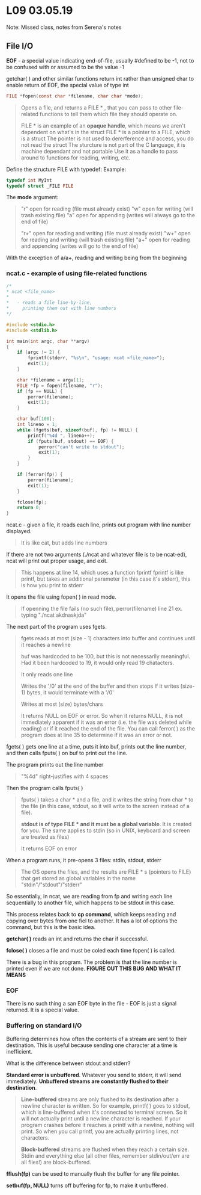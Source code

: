 # L09 03.05.19

Note: Missed class, notes from Serena's notes

## File I/O 

**EOF** - a special value indicating end-of-file, usually #defined to be -1, not to be confused with or assumed to be the value -1

getchar( ) and other similar functions return int rather than unsigned char to enable return of EOF, the special value of type int

```c
FILE *fopen(const char *filename, char char *mode);
```
> Opens a file, and returns a FILE * , that you can pass to other file-related functions to tell them which file they should operate on. 
> 
> FILE * is an example of an **opaque handle**, which means we aren't dependent on what's in the struct
> FILE * is a pointer to a FILE, which is a struct
> The pointer is not used to dererference and access, you do not read the struct
> The sturcture is not part of the C language, it is machine dependant and not portable
> Use it as a handle to pass around to functions for reading, writing, etc.
> 

Define the structure FILE with typedef:
Example: 
```c
typedef int MyInt
typedef struct _FILE FILE
```
The **mode** argument:
> "r" open for reading (file must already exist)
> "w" open for writing (will trash existing file)
> "a" open for appending (writes will always go to the end of file)
> 
> "r+" open for reading and writing (file must already exist)
> "w+" open for reading and writing (will trash existing file)
> "a+" open for reading and appending (writes will go to the end of file)
> 

With the exception of a/a+, reading and writing being from the beginning

### ncat.c - example of using file-related functions

```c
/*
* ncat <file_name>
*
*   - reads a file line-by-line, 
*     printing them out with line numbers
*/

#include <stdio.h>
#include <stdlib.h>

int main(int argc, char **argv)
{
    if (argc != 2) {
        fprintf(stderr, "%s\n", "usage: ncat <file_name>");
        exit(1);
    }

    char *filename = argv[1];
    FILE *fp = fopen(filename, "r");
    if (fp == NULL) {
        perror(filename);
        exit(1);
    }

    char buf[100];
    int lineno = 1;
    while (fgets(buf, sizeof(buf), fp) != NULL) {
        printf("%4d ", lineno++);
        if (fputs(buf, stdout) == EOF) {
            perror("can't write to stdout");
            exit(1);
        }
    }

    if (ferror(fp)) {
        perror(filename);
        exit(1);
    }

    fclose(fp);
    return 0;
}
```

ncat.c - given a file, it reads each line, prints out program with line number displayed.
> It is like cat, but adds line numbers
> 

If there are not two arguments (./ncat and whatever file is to be ncat-ed), ncat will print out proper usage, and exit. 
> This happens at line 14, which uses a function fprintf
> fprintf is like printf, but takes an additional parameter (in this case it's stderr), this is how you print to stderr
> 
It opens the file using fopen( ) in read mode.
> If openning the file fails (no such file), perror(filename) line 21 
> ex. typing "./ncat akdnaskjda"
> 

The next part of the program uses fgets. 
> fgets reads at most (size - 1) characters into buffer and continues until it reaches a newline 
> 
> buf was hardcoded to be 100, but this is not necessarily meaningful. Had it been hardcoded to 19, it would only read 19 chatacters.
> 
> It only reads one line
> 
> Writes the '/0' at the end of the buffer and then stops 
> If it writes (size-1) bytes, it would terminate with a '/0'
> 
> Writes at most (size) bytes/chars
>
> It returns NULL on EOF or error. So when it returns NULL, it is not immediately apparent if it was an error (i.e. the file was deleted while reading) or if it reached the end of the file. You can call ferror( ) as the program does at line 35 to determine if it was an error or not. 
> 

fgets( ) gets one line at a time, puts it into buf, prints out the line number, and then calls fputs( ) on buf to print out the line. 

The program prints out the line number
> "%4d" right-justifies with 4 spaces
> 

Then the program calls fputs( )
> fputs( ) takes a char * and a file, and it writes the string from char * to the file (in this case, stdout, so it will write to the screen instead of a file).
> 
> **stdout is of type FILE * and it must be a global variable**. It is created for you. The same applies to stdin (so in UNIX, keyboard and screen are treated as files)
> 
> It returns EOF on error 


When a program runs, it pre-opens 3 files: stdin, stdout, stderr
> The OS opens the files, and the results are FILE * s (pointers to FILE) that get stored as global variables in the name "stdin"/"stdout"/"stderr"
> 

So essentially, in ncat, we are reading from fp and writing each line sequentially to another file, which happens to be stdout in this case.

This process relates back to **cp command**, which keeps reading and copying over bytes from one fiel to another. It has a lot of options the command, but this is the basic idea.

**getchar( )** reads an int and returns the char if successful.

**fclose( )** closes a file and must be coled each time fopen( ) is called. 

There is a bug in this program. The problem is that the line number is printed even if we are not done. **FIGURE OUT THIS BUG AND WHAT IT MEANS**

### EOF 

There is no such thing a san EOF byte in the file - EOF is just a signal returned. It is a special value. 


### Buffering on standard I/O 

Buffering determines how often the contents of a stream are sent to their destination. This is useful because sending one character at a time is inefficient. 

What is the difference between stdout and stderr?

**Standard error is unbuffered**. Whatever you send to stderr, it will send immediately. **Unbuffered streams are constantly flushed to their destination**. 

> **Line-buffered** streams are only flushed to its destination after a newline character is written. So for example, printf( ) goes to stdout, which is line-buffered when it's connected to terminal screen. So it will not actually print until a newline character is reached. If your program crashes before it reaches a printf with a newline, nothing will print. So when you call printf, you are actually printing lines, not characters.
> 
> **Block-buffered** streams are flushed when they reach a certain size. Stdin and everything else (all other files, remember stdin/out/err are all files!) are block-buffered. 
> 

**fflush(fp)** can be used to manually flush the buffer for any file pointer.

**setbuf(fp, NULL)** turns off buffering for fp, to make it unbuffered. 
















```c
```
















